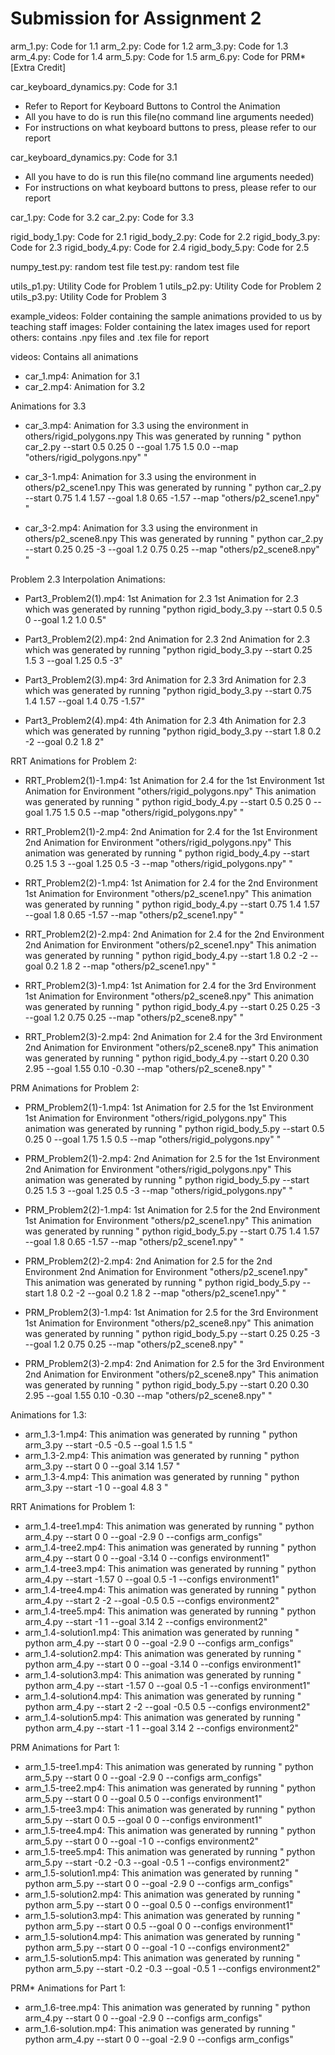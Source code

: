 # Submission for Assignment 2

arm_1.py: Code for 1.1
arm_2.py: Code for 1.2
arm_3.py: Code for 1.3
arm_4.py: Code for 1.4
arm_5.py: Code for 1.5
arm_6.py: Code for PRM* [Extra Credit]

car_keyboard_dynamics.py: Code for 3.1
- Refer to Report for Keyboard Buttons to Control the Animation
- All you have to do is run this file(no command line arguments needed)
- For instructions on what keyboard buttons to press, please refer to our report 


car_keyboard_dynamics.py: Code for 3.1
- All you have to do is run this file(no command line arguments needed)
- For instructions on what keyboard buttons to press, please refer to our report 

car_1.py: Code for 3.2
car_2.py: Code for 3.3

rigid_body_1.py: Code for 2.1
rigid_body_2.py: Code for 2.2
rigid_body_3.py: Code for 2.3
rigid_body_4.py: Code for 2.4
rigid_body_5.py: Code for 2.5

numpy_test.py: random test file
test.py: random test file

utils_p1.py: Utility Code for Problem 1
utils_p2.py: Utility Code for Problem 2
utils_p3.py: Utility Code for Problem 3

example_videos: Folder containing the sample animations provided to us by teaching staff
images: Folder containing the latex images used for report 
others: contains .npy files and .tex file for report 

videos: Contains all animations
- car_1.mp4: Animation for 3.1
- car_2.mp4: Animation for 3.2

Animations for 3.3
- car_3.mp4: Animation for 3.3 using the environment in others/rigid_polygons.npy
This was generated by running " python car_2.py --start 0.5 0.25 0 --goal 1.75 1.5 0.0 --map "others/rigid_polygons.npy" "

- car_3-1.mp4: Animation for 3.3 using the environment in others/p2_scene1.npy
This was generated by running " python car_2.py --start 0.75 1.4 1.57 --goal 1.8 0.65 -1.57 --map "others/p2_scene1.npy" "

- car_3-2.mp4: Animation for 3.3 using the environment in others/p2_scene8.npy
This was generated by running " python car_2.py --start 0.25 0.25 -3 --goal 1.2 0.75 0.25 --map "others/p2_scene8.npy" "

Problem 2.3 Interpolation Animations: 
- Part3_Problem2(1).mp4: 1st Animation for 2.3
1st Animation for 2.3 which was generated by running "python rigid_body_3.py --start 0.5 0.5 0 --goal 1.2 1.0 0.5"

- Part3_Problem2(2).mp4: 2nd Animation for 2.3
2nd Animation for 2.3 which was generated by running "python rigid_body_3.py --start 0.25 1.5 3 --goal 1.25 0.5 -3"

- Part3_Problem2(3).mp4: 3rd Animation for 2.3
3rd Animation for 2.3 which was generated by running "python rigid_body_3.py --start 0.75 1.4 1.57 --goal 1.4 0.75 -1.57"

- Part3_Problem2(4).mp4: 4th Animation for 2.3
4th Animation for 2.3 which was generated by running "python rigid_body_3.py --start 1.8 0.2 -2 --goal 0.2 1.8 2"

RRT Animations for Problem 2: 
- RRT_Problem2(1)-1.mp4: 1st Animation for 2.4 for the 1st Environment
1st Animation for Environment "others/rigid_polygons.npy"
This animation was generated by running " python rigid_body_4.py --start 0.5 0.25 0 --goal 1.75 1.5 0.5 --map "others/rigid_polygons.npy" "

- RRT_Problem2(1)-2.mp4: 2nd Animation for 2.4 for the 1st Environment
2nd Animation for Environment "others/rigid_polygons.npy"
This animation was generated by running " python rigid_body_4.py --start 0.25 1.5 3 --goal 1.25 0.5 -3 --map "others/rigid_polygons.npy" "

- RRT_Problem2(2)-1.mp4: 1st Animation for 2.4 for the 2nd Environment
1st Animation for Environment "others/p2_scene1.npy"
This animation was generated by running " python rigid_body_4.py --start 0.75 1.4 1.57 --goal 1.8 0.65 -1.57 --map "others/p2_scene1.npy" "

- RRT_Problem2(2)-2.mp4: 2nd Animation for 2.4 for the 2nd Environment
2nd Animation for Environment "others/p2_scene1.npy"
This animation was generated by running " python rigid_body_4.py --start 1.8 0.2 -2 --goal 0.2 1.8 2 --map "others/p2_scene1.npy" "

- RRT_Problem2(3)-1.mp4: 1st Animation for 2.4 for the 3rd Environment
1st Animation for Environment "others/p2_scene8.npy"
This animation was generated by running " python rigid_body_4.py --start 0.25 0.25 -3 --goal 1.2 0.75 0.25 --map "others/p2_scene8.npy" "

- RRT_Problem2(3)-2.mp4: 2nd Animation for 2.4 for the 3rd Environment
2nd Animation for Environment "others/p2_scene8.npy"
This animation was generated by running " python rigid_body_4.py --start 0.20 0.30 2.95 --goal 1.55 0.10 -0.30 --map "others/p2_scene8.npy" "

PRM Animations for Problem 2: 
- PRM_Problem2(1)-1.mp4: 1st Animation for 2.5 for the 1st Environment
1st Animation for Environment "others/rigid_polygons.npy"
This animation was generated by running " python rigid_body_5.py --start 0.5 0.25 0 --goal 1.75 1.5 0.5 --map "others/rigid_polygons.npy" "

- PRM_Problem2(1)-2.mp4: 2nd Animation for 2.5 for the 1st Environment
2nd Animation for Environment "others/rigid_polygons.npy"
This animation was generated by running " python rigid_body_5.py --start 0.25 1.5 3 --goal 1.25 0.5 -3 --map "others/rigid_polygons.npy" "

- PRM_Problem2(2)-1.mp4: 1st Animation for 2.5 for the 2nd Environment
1st Animation for Environment "others/p2_scene1.npy"
This animation was generated by running " python rigid_body_5.py --start 0.75 1.4 1.57 --goal 1.8 0.65 -1.57 --map "others/p2_scene1.npy" "

- PRM_Problem2(2)-2.mp4: 2nd Animation for 2.5 for the 2nd Environment
2nd Animation for Environment "others/p2_scene1.npy"
This animation was generated by running " python rigid_body_5.py --start 1.8 0.2 -2 --goal 0.2 1.8 2 --map "others/p2_scene1.npy" "

- PRM_Problem2(3)-1.mp4: 1st Animation for 2.5 for the 3rd Environment
1st Animation for Environment "others/p2_scene8.npy"
This animation was generated by running " python rigid_body_5.py --start 0.25 0.25 -3 --goal 1.2 0.75 0.25 --map "others/p2_scene8.npy" "

- PRM_Problem2(3)-2.mp4: 2nd Animation for 2.5 for the 3rd Environment
2nd Animation for Environment "others/p2_scene8.npy"
This animation was generated by running " python rigid_body_5.py --start 0.20 0.30 2.95 --goal 1.55 0.10 -0.30 --map "others/p2_scene8.npy" "

Animations for 1.3:
- arm_1.3-1.mp4: This animation was generated by running " python arm_3.py --start -0.5 -0.5 --goal 1.5 1.5 "
- arm_1.3-2.mp4: This animation was generated by running " python arm_3.py --start 0 0 --goal 3.14 1.57 "
- arm_1.3-4.mp4:  This animation was generated by running " python arm_3.py --start -1 0 --goal 4.8 3 "

RRT Animations for Problem 1:
- arm_1.4-tree1.mp4: This animation was generated by running " python arm_4.py --start 0 0 --goal -2.9 0 --configs arm_configs"
- arm_1.4-tree2.mp4: This animation was generated by running " python arm_4.py --start 0 0 --goal -3.14 0 --configs environment1"
- arm_1.4-tree3.mp4: This animation was generated by running " python arm_4.py --start -1.57 0 --goal 0.5 -1 --configs environment1"
- arm_1.4-tree4.mp4: This animation was generated by running " python arm_4.py --start 2 -2 --goal -0.5 0.5 --configs environment2"
- arm_1.4-tree5.mp4: This animation was generated by running " python arm_4.py --start -1 1 --goal 3.14 2 --configs environment2"
- arm_1.4-solution1.mp4: This animation was generated by running " python arm_4.py --start 0 0 --goal -2.9 0 --configs arm_configs"
- arm_1.4-solution2.mp4: This animation was generated by running " python arm_4.py --start 0 0 --goal -3.14 0 --configs environment1"
- arm_1.4-solution3.mp4: This animation was generated by running " python arm_4.py --start -1.57 0 --goal 0.5 -1 --configs environment1"
- arm_1.4-solution4.mp4: This animation was generated by running " python arm_4.py --start 2 -2 --goal -0.5 0.5 --configs environment2"
- arm_1.4-solution5.mp4: This animation was generated by running " python arm_4.py --start -1 1 --goal 3.14 2 --configs environment2"
  
PRM Animations for Part 1:
- arm_1.5-tree1.mp4: This animation was generated by running " python arm_5.py --start 0 0 --goal -2.9 0 --configs arm_configs"
- arm_1.5-tree2.mp4: This animation was generated by running " python arm_5.py --start 0 0 --goal 0.5 0 --configs environment1"
- arm_1.5-tree3.mp4: This animation was generated by running " python arm_5.py --start 0 0.5 --goal 0 0 --configs environment1"
- arm_1.5-tree4.mp4: This animation was generated by running " python arm_5.py --start 0 0 --goal -1 0 --configs environment2"
- arm_1.5-tree5.mp4: This animation was generated by running " python arm_5.py --start -0.2 -0.3 --goal -0.5 1 --configs environment2"
- arm_1.5-solution1.mp4: This animation was generated by running " python arm_5.py --start 0 0 --goal -2.9 0 --configs arm_configs"
- arm_1.5-solution2.mp4: This animation was generated by running " python arm_5.py --start 0 0 --goal 0.5 0 --configs environment1"
- arm_1.5-solution3.mp4: This animation was generated by running " python arm_5.py --start 0 0.5 --goal 0 0 --configs environment1"
- arm_1.5-solution4.mp4: This animation was generated by running " python arm_5.py --start 0 0 --goal -1 0 --configs environment2"
- arm_1.5-solution5.mp4: This animation was generated by running " python arm_5.py --start -0.2 -0.3 --goal -0.5 1 --configs environment2"
  
PRM* Animations for Part 1:
- arm_1.6-tree.mp4: This animation was generated by running " python arm_4.py --start 0 0 --goal -2.9 0 --configs arm_configs"
- arm_1.6-solution.mp4: This animation was generated by running " python arm_4.py --start 0 0 --goal -2.9 0 --configs arm_configs"
